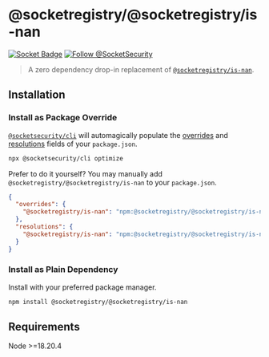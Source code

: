 # @socketregistry/@socketregistry/is-nan

[![Socket Badge](https://socket.dev/api/badge/npm/package/@socketregistry/@socketregistry/is-nan)](https://socket.dev/npm/package/@socketregistry/@socketregistry/is-nan)
[![Follow @SocketSecurity](https://img.shields.io/twitter/follow/SocketSecurity?style=social)](https://twitter.com/SocketSecurity)

> A zero dependency drop-in replacement of
> [`@socketregistry/is-nan`](https://www.npmjs.com/package/@socketregistry/is-nan).

## Installation

### Install as Package Override

[`@socketsecurity/cli`](https://www.npmjs.com/package/@socketsecurity/cli) will
automagically populate the
[overrides](https://docs.npmjs.com/cli/v9/configuring-npm/package-json#overrides)
and [resolutions](https://yarnpkg.com/configuration/manifest#resolutions) fields
of your `package.json`.

```sh
npx @socketsecurity/cli optimize
```

Prefer to do it yourself? You may manually add
`@socketregistry/@socketregistry/is-nan` to your `package.json`.

```json
{
  "overrides": {
    "@socketregistry/is-nan": "npm:@socketregistry/@socketregistry/is-nan@^1"
  },
  "resolutions": {
    "@socketregistry/is-nan": "npm:@socketregistry/@socketregistry/is-nan@^1"
  }
}
```

### Install as Plain Dependency

Install with your preferred package manager.

```sh
npm install @socketregistry/@socketregistry/is-nan
```

## Requirements

Node &gt;=18.20.4
